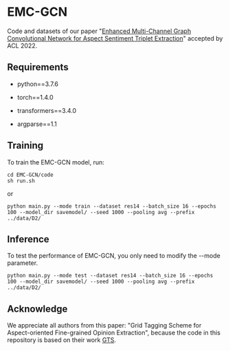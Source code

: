 # EMC-GCN

Code and datasets of our paper "[Enhanced Multi-Channel Graph Convolutional Network for Aspect Sentiment Triplet Extraction](https://aclanthology.org/2022.acl-long.212/)" accepted by ACL 2022.

## Requirements

- python==3.7.6

- torch==1.4.0
- transformers==3.4.0
- argparse==1.1

## Training

To train the EMC-GCN model, run:

```
cd EMC-GCN/code
sh run.sh
```
or
```
python main.py --mode train --dataset res14 --batch_size 16 --epochs 100 --model_dir savemodel/ --seed 1000 --pooling avg --prefix ../data/D2/
```

## Inference

To test the performance of EMC-GCN, you only need to modify the --mode parameter.
```
python main.py --mode test --dataset res14 --batch_size 16 --epochs 100 --model_dir savemodel/ --seed 1000 --pooling avg --prefix ../data/D2/
```

## Acknowledge

We appreciate all authors from this paper: "Grid Tagging Scheme for Aspect-oriented Fine-grained Opinion Extraction", because the code in this repository is based on their work [GTS](https://github.com/NJUNLP/GTS).

